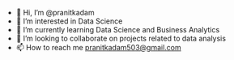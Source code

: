 - 👋 Hi, I’m @pranitkadam
- 👀 I’m interested in Data Science
- 🌱 I’m currently learning Data Science and Business Analytics
- 💞️ I’m looking to collaborate on projects related to data analysis
- 📫 How to reach me pranitkadam503@gmail.com

<!---
pranitkadam/pranitkadam is a ✨ special ✨ repository because its `README.md` (this file) appears on your GitHub profile.
You can click the Preview link to take a look at your changes.
--->
